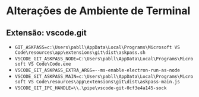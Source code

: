 # Alterações de Ambiente de Terminal

## Extensão: vscode.git

- `GIT_ASKPASS=c:\Users\pabll\AppData\Local\Programs\Microsoft VS Code\resources\app\extensions\git\dist\askpass.sh`
- `VSCODE_GIT_ASKPASS_NODE=C:\Users\pabll\AppData\Local\Programs\Microsoft VS Code\Code.exe`
- `VSCODE_GIT_ASKPASS_EXTRA_ARGS=--ms-enable-electron-run-as-node`
- `VSCODE_GIT_ASKPASS_MAIN=c:\Users\pabll\AppData\Local\Programs\Microsoft VS Code\resources\app\extensions\git\dist\askpass-main.js`
- `VSCODE_GIT_IPC_HANDLE=\\.\pipe\vscode-git-0cf3e4a145-sock`